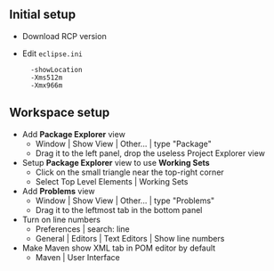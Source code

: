 Initial setup
-------------

- Download RCP version
- Edit `eclipse.ini`

        -showLocation
        -Xms512m
        -Xmx966m

Workspace setup
--------------------

- Add **Package Explorer** view
    - Window | Show View | Other... | type "Package"
    - Drag it to the left panel, drop the useless Project Explorer view
- Setup **Package Explorer** view to use **Working Sets**
    - Click on the small triangle near the top-right corner
    - Select Top Level Elements | Working Sets
- Add **Problems** view
    - Window | Show View | Other... | type "Problems"
    - Drag it to the leftmost tab in the bottom panel
- Turn on line numbers
    - Preferences | search: line
    - General | Editors | Text Editors | Show line numbers
- Make Maven show XML tab in POM editor by default
    - Maven | User Interface

